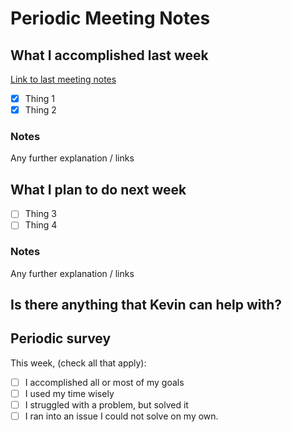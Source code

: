 # Periodic Meeting Notes

## What I accomplished last week

[Link to last meeting notes](./YYYY-MM-DD.md)<!-- Edit this link to the date of the last meeting -->

- [x] Thing 1
- [x] Thing 2

### Notes

Any further explanation / links

## What I plan to do next week

<!-- Note: For longer-term goals or tasks, also add to project notes or to appropriate project repository -->

- [ ] Thing 3
- [ ] Thing 4

### Notes

Any further explanation / links

## Is there anything that Kevin can help with?

<!-- Note: If applicable -->

## Periodic survey

This week, (check all that apply):

- [ ] I accomplished all or most of my goals
- [ ] I used my time wisely
- [ ] I struggled with a problem, but solved it
- [ ] I ran into an issue I could not solve on my own.